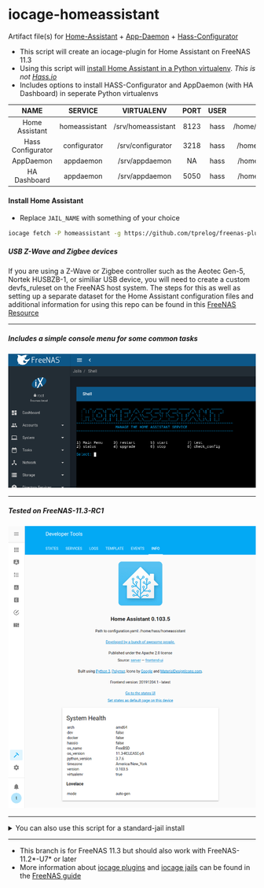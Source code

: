 # iocage-homeassistant
Artifact file(s) for [Home-Assistant](https://www.home-assistant.io/) + [App-Daemon](https://www.home-assistant.io/docs/ecosystem/appdaemon/) + [Hass-Configurator](https://www.home-assistant.io/docs/ecosystem/hass-configurator/#configuration-ui-for-home-assistant)

- This script will create an iocage-plugin for Home Assistant on FreeNAS 11.3
- Using this script will [install Home Assistant in a Python virtualenv](https://www.home-assistant.io/docs/installation/virtualenv/). *This is not [Hass.io](https://www.home-assistant.io/hassio/)*
- Includes options to install HASS-Configurator and AppDaemon (with HA Dashboard) in seperate Python virtualenvs

NAME | SERVICE | VIRTUALENV | PORT | USER | CONFIG DIR
:---: | :---: | :---: | :---: | :---: | :---: |
Home Assistant |homeassistant | /srv/homeassistant | 8123 | hass | /home/hass/homeassistant
Hass Configurator | configurator | /srv/configurator | 3218 | hass | /home/hass/configurator
AppDaemon | appdaemon | /srv/appdaemon |  NA  | hass | /home/hass/appdaemon
HA Dashboard | appdaemon | /srv/appdaemon | 5050 | hass | /home/hass/appdaemon


#### Install Home Assistant

- Replace `JAIL_NAME` with something of your choice

```bash
iocage fetch -P homeassistant -g https://github.com/tprelog/freenas-plugin-index.git --name JAIL_NAME
```

##### USB Z-Wave and Zigbee devices

If you are using a Z-Wave or Zigbee controller such as the Aeotec Gen-5, Nortek HUSBZB-1, or similiar USB device, you will need to create a custom devfs_ruleset on the FreeNAS host system. The steps for this as well as setting up a separate dataset for the Home Assistant configuration files and additional information for using this repo can be found in this [FreeNAS Resource](https://forums.freenas.org/index.php?resources/fn-11-2-iocage-home-assistant-jail-plugins-for-node-red-mosquitto-amazon-dash-tasmoadmin.102/)


---
##### Includes a simple console menu for some common tasks
![ha_freenas_menu][ha_freenas_menu]


---
##### Tested on FreeNAS-11.3-RC1
![ha_info][ha_info]

---

<details><summary>You can also use this script for a standard-jail install</summary>
<p>

With the new communtiy plugins available in FreeNAS 11.3 I'm shifting focus to include
a better experiance for managing Home Assistant from the FreeNAS console. All these 
changes will be available in the standard-jail install as well.

Using the plugin-install will make it possible to keep up to date with these changes by
pressing the update button in the FreeNAS webui. You can still get these updates using
a standard-jail but that will require you download and copy the updated files into place
yourself. Who wants to do all that when you can just press a button instead?

**Make a pkglist and create a jail using it to install requirements**
```bash
echo '{"pkgs":["autoconf","bash","ca_root_nss","git-lite","gmake","pkgconf","python37","py37-sqlite3"]}' > /tmp/pkglist.json
iocage create -r 11.3-RELEASE dhcp=on bpf=yes vnet=on boot=on allow_raw_sockets=1 -p /tmp/pkglist.json -n homeassistant
```

**Git script and begin install**
```bash
iocage exec homeassistant git clone -b 11.3-RELEASE https://github.com/tprelog/iocage-homeassistant.git /root/.iocage-homeassistant
iocage exec homeassistant bash /root/.iocage-homeassistant/post_install.sh standard
```

**Answer questions will choose what gets installed**
```
    Install Home-Assistant?  [Y/n]:
    Install Hass-Configurator?  [Y/n]:
    App-Daemon & HA-Dashboard?  [Y/n]:
    Use the pre-configured examples?  [Y/n]:
```

- The example config is just a starting point but recommended if you install the configurator or appdaemon
- You will still need to setup your long-live-access-tokens for both the configurator & appdaemon after the install
- This is most important for appdaemon - you *will be* spammed with login fails until the access-tokens are set!

***Profit!***

</p>
</details>

---

- This branch is for FreeNAS 11.3 but should also work with FreeNAS-11.2*-U7* or later
- More information about [iocage plugins](https://doc.freenas.org/11.3/plugins.html) and [iocage jails](https://doc.freenas.org/11.3/jails.html) can be found in the [FreeNAS guide](https://doc.freenas.org/11.3/intro.html#introduction)


[ha_freenas_menu]: docs/_img/ha_console_menu.png
[ha_info]: docs/_img/ha_info.png
